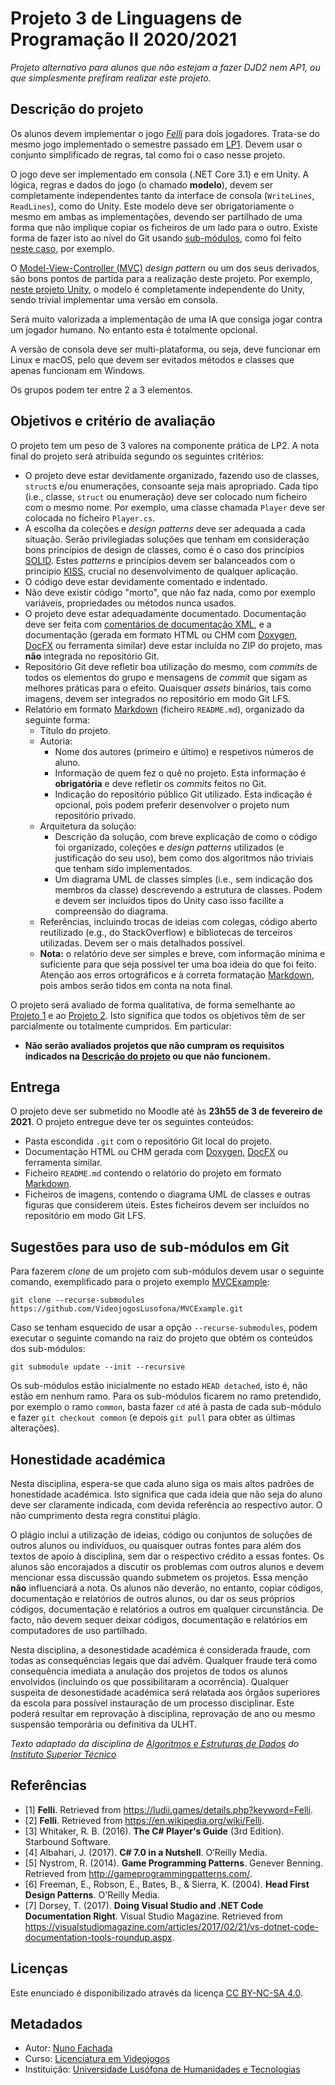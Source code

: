 <!--
Projeto 3 de Linguagens de Programação II 2020/2021 (c) by Nuno Fachada

Projeto 3 de Linguagens de Programação II 2020/2021 is licensed under a
Creative Commons Attribution-NonCommercial-ShareAlike 4.0 International License.

You should have received a copy of the license along with this
work. If not, see <http://creativecommons.org/licenses/by-nc-sa/4.0/>.
-->

# Projeto 3 de Linguagens de Programação II 2020/2021

_Projeto alternativo para alunos que não estejam a fazer DJD2 nem AP1, ou que
simplesmente prefiram realizar este projeto._

## Descrição do projeto

Os alunos devem implementar o jogo *[Felli]* para dois jogadores. Trata-se do
mesmo jogo implementado o semestre passado em [LP1]. Devem usar o conjunto
simplificado de regras, tal como foi o caso nesse projeto.

O jogo deve ser implementado em consola (.NET Core 3.1) e em Unity. A lógica,
regras e dados do jogo (o chamado **modelo**), devem ser completamente
independentes tanto da interface de consola (`WriteLines`, `ReadLines`), como
do Unity. Este modelo deve ser obrigatoriamente o mesmo em ambas as
implementações, devendo ser partilhado de uma forma que não implique
copiar os ficheiros de um lado para o outro. Existe forma de fazer isto ao
nível do Git usando [sub-módulos][submodules], como foi feito
[neste caso][ia-simplexity], por exemplo.

O [Model-View-Controller (MVC)][MVC] *design pattern* ou um dos seus derivados,
são bons pontos de partida para a realização deste projeto. Por exemplo,
[neste projeto Unity][ia-simplexity], o modelo é completamente
independente do Unity, sendo trivial implementar uma versão em consola.

Será muito valorizada a implementação de uma IA que consiga jogar contra um
jogador humano. No entanto esta é totalmente opcional.

A versão de consola deve ser multi-plataforma, ou seja, deve funcionar em Linux
e macOS, pelo que devem ser evitados métodos e classes que apenas funcionam em
Windows.

Os grupos podem ter entre 2 a 3 elementos.

## Objetivos e critério de avaliação

O projeto tem um peso de 3 valores na componente prática de LP2. A nota final
do projeto será atribuída segundo os seguintes critérios:

* O projeto deve estar devidamente organizado, fazendo uso de classes,
  `struct`s e/ou enumerações, consoante seja mais apropriado. Cada tipo
  (i.e., classe, `struct` ou enumeração) deve ser colocado num ficheiro com o
  mesmo nome. Por exemplo, uma classe chamada `Player` deve ser colocada no
  ficheiro `Player.cs`.
* A escolha da coleções e *design patterns* deve ser adequada a cada
  situação. Serão privilegiadas soluções que tenham em consideração bons
  princípios de design de classes, como é o caso dos princípios [SOLID].
  Estes *patterns* e princípios devem ser balanceados com o princípio
  [KISS], crucial no desenvolvimento de qualquer aplicação.
* O código deve estar devidamente comentado e indentado.
* Não deve existir código "morto", que não faz nada, como por exemplo
  variáveis, propriedades ou métodos nunca usados.
* O projeto deve estar adequadamente documentado. Documentação deve ser feita
  com [comentários de documentação XML][XML], e a documentação (gerada em
  formato HTML ou CHM com [Doxygen], [DocFX] ou ferramenta similar)
  deve estar incluída no ZIP do projeto, mas **não** integrada no repositório
  Git.
* Repositório Git deve refletir boa utilização do mesmo, com *commits* de
  todos os elementos do grupo e mensagens de *commit* que sigam as melhores
  práticas para o efeito. Quaisquer *assets* binários, tais como imagens,
  devem ser integrados no repositório em modo Git LFS.
* Relatório em formato [Markdown] (ficheiro `README.md`), organizado da
  seguinte forma:
  * Título do projeto.
  * Autoria:
    * Nome dos autores (primeiro e último) e respetivos números de aluno.
    * Informação de quem fez o quê no projeto. Esta informação é
      **obrigatória** e deve refletir os *commits* feitos no Git.
    * Indicação do repositório público Git utilizado. Esta indicação é
      opcional, pois podem preferir desenvolver o projeto num repositório
      privado.
  * Arquitetura da solução:
    * Descrição da solução, com breve explicação de como o código foi
      organizado, coleções e *design patterns* utilizados (e justificação
      do seu uso), bem como dos algoritmos não triviais que tenham sido
      implementados.
    * Um diagrama UML de classes simples (i.e., sem indicação dos
      membros da classe) descrevendo a estrutura de classes. Podem e
      devem ser incluídos tipos do Unity caso isso facilite a compreensão
      do diagrama.
  * Referências, incluindo trocas de ideias com colegas, código aberto
    reutilizado (e.g., do StackOverflow) e bibliotecas de terceiros
    utilizadas. Devem ser o mais detalhados possível.
  * **Nota:** o relatório deve ser simples e breve, com informação mínima e
    suficiente para que seja possível ter uma boa ideia do que foi feito.
    Atenção aos erros ortográficos e à correta formatação [Markdown], pois
    ambos serão tidos em conta na nota final.

O projeto será avaliado de forma qualitativa, de forma semelhante ao [Projeto 1]
e ao [Projeto 2]. Isto significa que todos os objetivos têm de ser parcialmente
ou totalmente cumpridos. Em particular:

* **Não serão avaliados projetos que não cumpram os requisitos indicados na
  [Descrição do projeto](#descrição-do-projeto) ou que não funcionem.**

## Entrega

O projeto deve ser submetido no Moodle até às **23h55 de 3 de fevereiro de
2021**. O projeto entregue deve ter os seguintes conteúdos:

* Pasta escondida `.git` com o repositório Git local do projeto.
* Documentação HTML ou CHM gerada com [Doxygen], [DocFX] ou
  ferramenta similar.
* Ficheiro `README.md` contendo o relatório do projeto em formato [Markdown].
* Ficheiros de imagens, contendo o diagrama UML de classes e outras figuras
  que considerem úteis. Estes ficheiros devem ser incluídos no repositório em
  modo Git LFS.

## Sugestões para uso de sub-módulos em Git

Para fazerem _clone_ de um projeto com sub-módulos devem usar o seguinte
comando, exemplificado para o projeto exemplo [MVCExample]:

```
git clone --recurse-submodules https://github.com/VideojogosLusofona/MVCExample.git
```

Caso se tenham esquecido de usar a opção `--recurse-submodules`, podem executar
o seguinte comando na raiz do projeto que obtém os conteúdos dos sub-módulos:

```
git submodule update --init --recursive
```

Os sub-módulos estão inicialmente no estado `HEAD detached`, isto é, não estão
em nenhum ramo. Para os sub-módulos ficarem no ramo pretendido, por exemplo o
ramo `common`, basta fazer `cd` até à pasta de cada sub-módulo e fazer
`git checkout common` (e depois `git pull` para obter as últimas alterações).

<!-- git submodule foreach --recursive git checkout common-->

## Honestidade académica

Nesta disciplina, espera-se que cada aluno siga os mais altos padrões de
honestidade académica. Isto significa que cada ideia que não seja do
aluno deve ser claramente indicada, com devida referência ao respectivo
autor. O não cumprimento desta regra constitui plágio.

O plágio inclui a utilização de ideias, código ou conjuntos de soluções
de outros alunos ou indivíduos, ou quaisquer outras fontes para além
dos textos de apoio à disciplina, sem dar o respectivo crédito a essas
fontes. Os alunos são encorajados a discutir os problemas com outros
alunos e devem mencionar essa discussão quando submetem os projetos.
Essa menção **não** influenciará a nota. Os alunos não deverão, no
entanto, copiar códigos, documentação e relatórios de outros alunos, ou dar os
seus próprios códigos, documentação e relatórios a outros em qualquer
circunstância. De facto, não devem sequer deixar códigos, documentação e
relatórios em computadores de uso partilhado.

Nesta disciplina, a desonestidade académica é considerada fraude, com
todas as consequências legais que daí advêm. Qualquer fraude terá como
consequência imediata a anulação dos projetos de todos os alunos envolvidos
(incluindo os que possibilitaram a ocorrência). Qualquer suspeita de
desonestidade académica será relatada aos órgãos superiores da escola
para possível instauração de um processo disciplinar. Este poderá
resultar em reprovação à disciplina, reprovação de ano ou mesmo suspensão
temporária ou definitiva da ULHT.

*Texto adaptado da disciplina de [Algoritmos e
Estruturas de Dados][aed] do [Instituto Superior Técnico][ist]*

## Referências

* \[1\] **Felli**. Retrieved from <https://ludii.games/details.php?keyword=Felli>.
* \[2\] **Felli**. Retrieved from <https://en.wikipedia.org/wiki/Felli>.
* \[3\] Whitaker, R. B. (2016). **The C# Player's Guide** (3rd Edition).
  Starbound Software.
* \[4\] Albahari, J. (2017). **C# 7.0 in a Nutshell**. O’Reilly Media.
* \[5\] Nystrom, R. (2014). **Game Programming Patterns**. Genever Benning.
  Retrieved from <http://gameprogrammingpatterns.com/>.
* \[6\] Freeman, E., Robson, E., Bates, B., & Sierra, K. (2004). **Head First
  Design Patterns**. O'Reilly Media.
* \[7\] Dorsey, T. (2017). **Doing Visual Studio and .NET Code Documentation
  Right**. Visual Studio Magazine. Retrieved from
  <https://visualstudiomagazine.com/articles/2017/02/21/vs-dotnet-code-documentation-tools-roundup.aspx>.

## Licenças

Este enunciado é disponibilizado através da licença [CC BY-NC-SA 4.0].

## Metadados

* Autor: [Nuno Fachada]
* Curso:  [Licenciatura em Videojogos][lamv]
* Instituição: [Universidade Lusófona de Humanidades e Tecnologias][ULHT]

[LP1]:https://github.com/VideojogosLusofona/lp1_2019_p2
[Projeto 1]:https://github.com/VideojogosLusofona/lp2_2020_p1
[Projeto 2]:https://github.com/VideojogosLusofona/lp2_2020_p2
[Felli]:https://en.wikipedia.org/wiki/Felli
[MVC]:https://en.wikipedia.org/wiki/Model%E2%80%93view%E2%80%93controller
[MVCExample]:https://github.com/VideojogosLusofona/MVCExample.git
[submodules]:https://git-scm.com/book/en/v2/Git-Tools-Submodules
[ia-simplexity]:https://github.com/VideojogosLusofona/color-shape-links-ai-competition
[Markdown]:https://guides.github.com/features/mastering-markdown/
[Doxygen]:https://www.stack.nl/~dimitri/doxygen/
[DocFX]:https://dotnet.github.io/docfx/
[KISS]:https://en.wikipedia.org/wiki/KISS_principle
[XML]:https://docs.microsoft.com/dotnet/csharp/codedoc
[SOLID]:https://en.wikipedia.org/wiki/SOLID
[CC BY-NC-SA 4.0]:https://creativecommons.org/licenses/by-nc-sa/4.0/
[lamv]:https://www.ulusofona.pt/licenciatura/videojogos
[Nuno Fachada]:https://github.com/fakenmc
[ULHT]:https://www.ulusofona.pt/
[aed]:https://fenix.tecnico.ulisboa.pt/disciplinas/AED-2/2009-2010/2-semestre/honestidade-academica
[ist]:https://tecnico.ulisboa.pt/pt/
